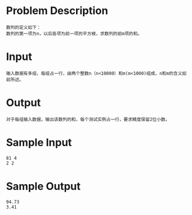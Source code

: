 # Problem Description
    数列的定义如下：
    数列的第一项为n，以后各项为前一项的平方根，求数列的前m项的和。
 

# Input
    输入数据有多组，每组占一行，由两个整数n（n<10000）和m(m<1000)组成，n和m的含义如前所述。
 

# Output
    对于每组输入数据，输出该数列的和，每个测试实例占一行，要求精度保留2位小数。
 

# Sample Input
    81 4
    2 2
 

# Sample Output
    94.73
    3.41
